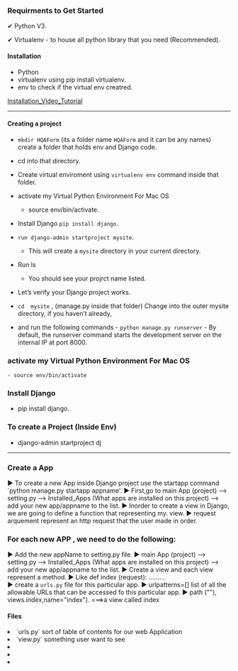 ### Requirments to Get Started
 <p>✔ Python V3. </p>
 <p>✔ Virtualenv - to house all python library that you need (Recommended).  </p>
 
 #### Installation
 -   Python
 -   virtualenv using pip install virtualenv.
   -  env to check if the virtual env creatred.
   
  [Installation_Video_Tutorial](https://www.youtube.com/watch?v=IMG4r03G6g8) 
 
--- 
#### Creating a project
  - `mkdir HQAForm` (its a folder name `HQAForm` and it can be any names) create a folder that holds env and Django code.
  - cd into that directory. 
  - Create virtual enviroment using `virtualenv env` command inside that folder.
  - activate my Virtual Python Environment For Mac OS    
       - source env/bin/activate.
  - Install Django  `pip install django.` 
  - `run django-admin startproject mysite`.
    - This will create a `mysite` directory in your current directory.
  
  - Run ls
      -  You should see your projrct name listed.
   
  - Let’s verify your Django project works. 
   - `cd  mysite` , (manage.py  inside that folder) Change into the outer mysite directory, if you haven’t already,
  -  and run the following commands
    -   `python manage.py runserver`
    -   By default, the runserver command starts the development server on the internal IP at port 8000.


### activate my Virtual Python Environment For Mac OS    
    - source env/bin/activate    

### Install Django
  - pip install django.

### To create a Project (Inside Env)
  - django-admin startproject dj 

---


### Create a App

 ▶ To create a new App inside Django project use the startapp command `python manage.py startapp appname'.
 ▶ First,go to main App (project) --> setting.py --> Installed_Apps (What apps are installed on this project) --> add  your new app/appname to the list.
 ▶ Inorder to create a view in Django, we are going to define a function that representing my. view.
    ▶ request arquement represent an http request that the user made in order. 

### For each new APP , we need to do the following:
 ▶ Add the new appName to setting.py file.
   ▶ main App (project) --> setting.py --> Installed_Apps (What apps are installed on this project) --> add  your new app/appname to the list.
 ▶ Create a view and each view represent a method. 
   ▶ Like def index (request): .........   
 ▶ create a `urls.py` file for this particular app.
   ▶ urlpatterns=[] list of all the allowable URLs that can be accessed fo this particular app.
   ▶ path (""), views.index,name="index"). ===>a view called index


#### Files
<li> `urls.py` sort of table of contents for our web Application</li>
<li>`view.py` something user want to see </li>
<li> </li>
<li> </li>
<li> </li>

